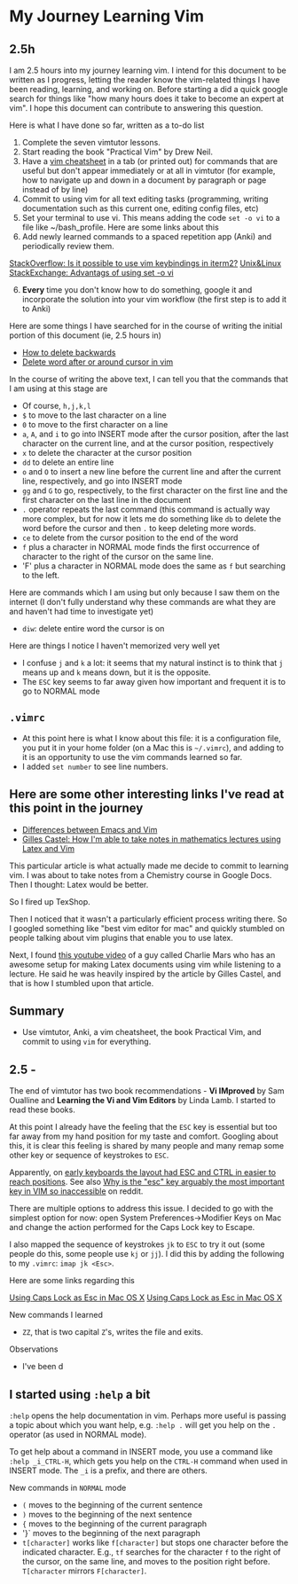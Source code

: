 # My Journey Learning Vim

## 2.5h

I am 2.5 hours into my journey learning vim. I intend for this document to be written as I progress, letting the reader know the vim-related things I have been reading, learning, and working on. Before starting a did a quick google search for things like "how many hours does it take to become an expert at vim". I hope this document can contribute to answering this question.

Here is what I have done so far, written as a to-do list

1. Complete the seven vimtutor lessons.
2. Start reading the book "Practical Vim" by Drew Neil.
3. Have a [vim cheatsheet](https://vim.rtorr.com/) in a tab (or printed out) for commands that are useful but don't appear immediately or at all in vimtutor (for example, how to navigate up and down in a document by paragraph or page instead of by line)
4. Commit to using vim for all text editing tasks (programming, writing documentation such as this current one, editing config files, etc)
5. Set your terminal to use vi. This means adding the code `set -o vi` to a file like ~/bash_profile. Here are some links about this
6. Add newly learned commands to a spaced repetition app (Anki) and periodically review them. 

[StackOverflow: Is it possible to use vim keybindings in iterm2?](https://superuser.com/questions/1360220/is-it-possible-to-use-vim-key-bindings-in-iterm2)
[Unix&Linux StackExchange: Advantags of using set -o vi](https://unix.stackexchange.com/questions/30454/advantages-of-using-set-o-vi/30455#30455?newreg=dd568e4016bf455a8a5bd0d32ff86801)

6. **Every** time you don't know how to do something, google it and incorporate the solution into your vim workflow (the first step is to add it to Anki)

Here are some things I have searched for in the course of writing the initial portion of this document (ie, 2.5 hours in)

- [How to delete backwards](https://stackoverflow.com/questions/1373841/vim-deleting-backward-tricks)
- [Delete word after or around cursor in vim](https://stackoverflow.com/questions/833838/delete-word-after-or-around-cursor-in-vim)

In the course of writing the above text, I can tell you that the commands that I am using at this stage are

- Of course, `h,j,k,l`
- `$` to move to the last character on a line
- `0` to move to the first character on a line
- `a`, `A`, and `i` to go into INSERT mode after the cursor position, after the last character on the current line, and at the cursor position, respectively
- `x` to delete the character at the cursor position
- `dd` to delete an entire line
- `o` and `O` to insert a new line before the current line and after the current line, respectively, and go into INSERT mode
- `gg` and `G` to go, respectively, to the first character on the first line and the first character on the last line in the document
- `.` operator repeats the last command (this command is actually way more complex, but for now it lets me do something like `db` to delete the word before the cursor and then `.` to keep deleting more words. 
- `ce` to delete from the cursor position to the end of the word
- `f` plus a character in NORMAL mode finds the first occurrence of character to the right of the cursor on the same line.
- 'F' plus a character in NORMAL mode does the same as `f` but searching to the left.

Here are commands which I am using but only because I saw them on the internet (I don't fully understand why these commands are what they are and haven't had time to investigate yet)
- `diw`: delete entire word the cursor is on 

Here are things I notice I haven't memorized very well yet
- I confuse `j` and `k` a lot: it seems that my natural instinct is to think that `j` means up and `k` means down, but it is the opposite.
- The `ESC` key seems to far away given how important and frequent it is to go to NORMAL mode

## `.vimrc`
- At this point here is what I know about this file: it is a configuration file, you put it in your home folder (on a Mac this is `~/.vimrc`), and adding to it is an opportunity to use the vim commands learned so far. 
- I added `set number` to see line numbers.

## Here are some other interesting links I've read at this point in the journey

- [Differences between Emacs and Vim](https://stackoverflow.com/questions/1430164/differences-between-emacs-and-vim)
- [Gilles Castel: How I'm able to take notes in mathematics lectures using Latex and Vim](https://castel.dev/post/lecture-notes-1/)

This particular article is what actually made me decide to commit to learning vim. 
I was about to take notes from a Chemistry course in Google Docs. Then I thought: Latex would be better. 

So I fired up TexShop. 

Then I noticed that it wasn't a particularly efficient process writing there. So I googled something like "best vim editor for mac" and quickly stumbled on people talking about vim plugins that enable you to use latex. 

Next, I found [this youtube video](https://www.youtube.com/watch?v=DOtM1mrWjUo) of a guy called Charlie Mars who has an awesome setup for making Latex documents using vim while listening to a lecture. He said he was heavily inspired by the article by Gilles Castel, and that is how I stumbled upon that article.

## Summary

- Use vimtutor, Anki, a vim cheatsheet, the book Practical Vim, and commit to using `vim` for everything.

## 2.5 -  

The end of vimtutor has two book recommendations - **Vi IMproved** by Sam Oualline and **Learning the Vi and Vim Editors** by Linda Lamb. I started to read these books.

At this point I already have the feeling that the `ESC` key is essential but too far away from my hand position for my taste and comfort. Googling about this, it is clear this feeling is shared by many people and many remap some other key or sequence of keystrokes to `ESC`.

Apparently, on [early keyboards the layout had ESC and CTRL in easier to reach positions](https://commons.wikimedia.org/wiki/File:KB_Terminal_ADM3A.svg#/media/File:KB_Terminal_ADM3A.svg). See also [Why is the "esc" key arguably the most important key in VIM so inaccessible](https://www.reddit.com/r/vim/comments/wmtjfj/why_is_the_esc_key_arguably_the_most_important/) on reddit.

There are multiple options to address this issue. I decided to go with the simplest option for now: open System Preferences->Modifier Keys on Mac and change the action performed for the Caps Lock key to Escape. 

I also mapped the sequence of keystrokes `jk` to `ESC` to try it out (some people do this, some people use `kj` or `jj`). I did this by adding the following to my `.vimrc`: `imap jk <Esc>`.

Here are some links regarding this

[Using Caps Lock as Esc in Mac OS X](https://stackoverflow.com/questions/127591/using-caps-lock-as-esc-in-mac-os-x) 
[Using Caps Lock as Esc in Mac OS X](https://stackoverflow.com/questions/127591/using-caps-lock-as-esc-in-mac-os-x/40254864#40254864)

New commands I learned
- `ZZ`, that is two capital `Z`'s, writes the file and exits.

Observations
- I've been d

## I started using `:help` a bit
`:help` opens the help documentation in vim. Perhaps more useful is passing a topic about which you want help, e.g. `:help .` will get you help on the `.` operator (as used in NORMAL mode). 

To get help about a command in INSERT mode, you use a command like `:help _i_CTRL-H`, which gets you help on the `CTRL-H` command when used in INSERT mode. 
The `_i` is a prefix, and there are others.

New commands in `NORMAL` mode
- `(` moves to the beginning of the current sentence
- `)` moves to the beginning of the next sentence
- `{` moves to the beginning of the current paragraph 
- '}` moves to the beginning of the next paragraph
- `t[character]` works like `f[character]` but stops one character before the indicated character. E.g., `tf` searches for the character `f` to the right of the cursor, on the same line, and moves to the position right before. `T[character` mirrors `F[character]`.


